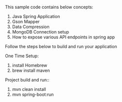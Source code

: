 This sample code contains below concepts:
1. Java Spring Application
2. Gson Mapper
3. Data Compression
4. MongoDB Connection setup
5. How to expose various API endpoints in spring app


Follow the steps below to build and run your application

One Time Setup:
1. install Homebrew
2. brew install maven

Project build and run::
1. mvn clean install
2. mvn spring-boot:run
